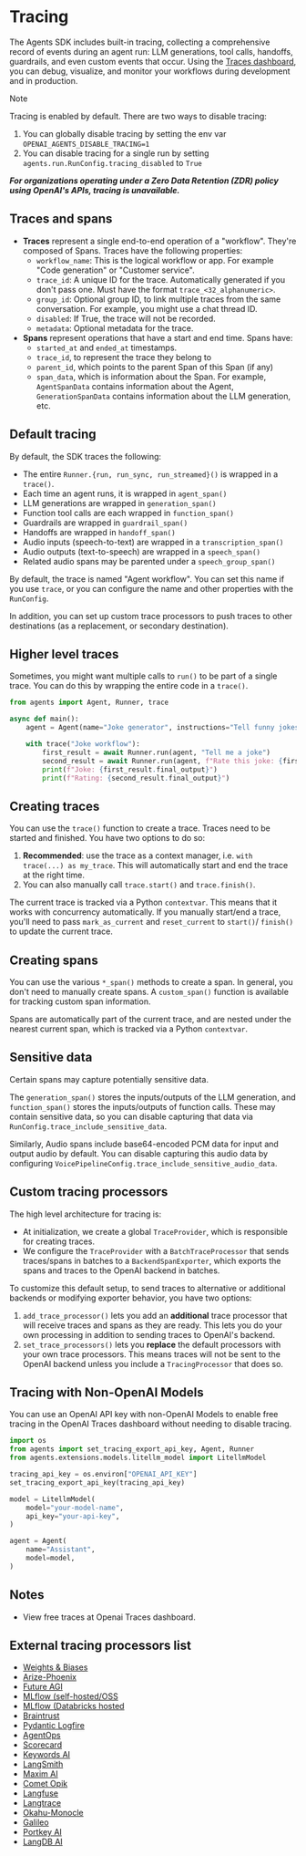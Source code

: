 # Tracing

The Agents SDK includes built-in tracing, collecting a comprehensive record of events during an agent run: LLM generations, tool calls, handoffs, guardrails, and even custom events that occur. Using the [Traces dashboard](https://platform.openai.com/traces), you can debug, visualize, and monitor your workflows during development and in production.

Note

Tracing is enabled by default. There are two ways to disable tracing:

1. You can globally disable tracing by setting the env var `OPENAI_AGENTS_DISABLE_TRACING=1`
2. You can disable tracing for a single run by setting `agents.run.RunConfig.tracing_disabled` to `True`

**_For organizations operating under a Zero Data Retention (ZDR) policy using OpenAI's APIs, tracing is unavailable._**

## Traces and spans

- **Traces** represent a single end-to-end operation of a "workflow". They're composed of Spans. Traces have the following properties:
  - `workflow_name`: This is the logical workflow or app. For example "Code generation" or "Customer service".
  - `trace_id`: A unique ID for the trace. Automatically generated if you don't pass one. Must have the format `trace_<32_alphanumeric>`.
  - `group_id`: Optional group ID, to link multiple traces from the same conversation. For example, you might use a chat thread ID.
  - `disabled`: If True, the trace will not be recorded.
  - `metadata`: Optional metadata for the trace.
- **Spans** represent operations that have a start and end time. Spans have:
  - `started_at` and `ended_at` timestamps.
  - `trace_id`, to represent the trace they belong to
  - `parent_id`, which points to the parent Span of this Span (if any)
  - `span_data`, which is information about the Span. For example, `AgentSpanData` contains information about the Agent, `GenerationSpanData` contains information about the LLM generation, etc.

## Default tracing

By default, the SDK traces the following:

- The entire `Runner.{run, run_sync, run_streamed}()` is wrapped in a `trace()`.
- Each time an agent runs, it is wrapped in `agent_span()`
- LLM generations are wrapped in `generation_span()`
- Function tool calls are each wrapped in `function_span()`
- Guardrails are wrapped in `guardrail_span()`
- Handoffs are wrapped in `handoff_span()`
- Audio inputs (speech-to-text) are wrapped in a `transcription_span()`
- Audio outputs (text-to-speech) are wrapped in a `speech_span()`
- Related audio spans may be parented under a `speech_group_span()`

By default, the trace is named "Agent workflow". You can set this name if you use `trace`, or you can configure the name and other properties with the `RunConfig`.

In addition, you can set up custom trace processors to push traces to other destinations (as a replacement, or secondary destination).

## Higher level traces

Sometimes, you might want multiple calls to `run()` to be part of a single trace. You can do this by wrapping the entire code in a `trace()`.

```python
from agents import Agent, Runner, trace

async def main():
    agent = Agent(name="Joke generator", instructions="Tell funny jokes.")

    with trace("Joke workflow"):
        first_result = await Runner.run(agent, "Tell me a joke")
        second_result = await Runner.run(agent, f"Rate this joke: {first_result.final_output}")
        print(f"Joke: {first_result.final_output}")
        print(f"Rating: {second_result.final_output}")
```

## Creating traces

You can use the `trace()` function to create a trace. Traces need to be started and finished. You have two options to do so:

1. **Recommended**: use the trace as a context manager, i.e. `with trace(...) as my_trace`. This will automatically start and end the trace at the right time.
2. You can also manually call `trace.start()` and `trace.finish()`.

The current trace is tracked via a Python `contextvar`. This means that it works with concurrency automatically. If you manually start/end a trace, you'll need to pass `mark_as_current` and `reset_current` to `start()`/ `finish()` to update the current trace.

## Creating spans

You can use the various `*_span()` methods to create a span. In general, you don't need to manually create spans. A `custom_span()` function is available for tracking custom span information.

Spans are automatically part of the current trace, and are nested under the nearest current span, which is tracked via a Python `contextvar`.

## Sensitive data

Certain spans may capture potentially sensitive data.

The `generation_span()` stores the inputs/outputs of the LLM generation, and `function_span()` stores the inputs/outputs of function calls. These may contain sensitive data, so you can disable capturing that data via `RunConfig.trace_include_sensitive_data`.

Similarly, Audio spans include base64-encoded PCM data for input and output audio by default. You can disable capturing this audio data by configuring `VoicePipelineConfig.trace_include_sensitive_audio_data`.

## Custom tracing processors

The high level architecture for tracing is:

- At initialization, we create a global `TraceProvider`, which is responsible for creating traces.
- We configure the `TraceProvider` with a `BatchTraceProcessor` that sends traces/spans in batches to a `BackendSpanExporter`, which exports the spans and traces to the OpenAI backend in batches.

To customize this default setup, to send traces to alternative or additional backends or modifying exporter behavior, you have two options:

1. `add_trace_processor()` lets you add an **additional** trace processor that will receive traces and spans as they are ready. This lets you do your own processing in addition to sending traces to OpenAI's backend.
2. `set_trace_processors()` lets you **replace** the default processors with your own trace processors. This means traces will not be sent to the OpenAI backend unless you include a `TracingProcessor` that does so.

## Tracing with Non-OpenAI Models

You can use an OpenAI API key with non-OpenAI Models to enable free tracing in the OpenAI Traces dashboard without needing to disable tracing.

```python
import os
from agents import set_tracing_export_api_key, Agent, Runner
from agents.extensions.models.litellm_model import LitellmModel

tracing_api_key = os.environ["OPENAI_API_KEY"]
set_tracing_export_api_key(tracing_api_key)

model = LitellmModel(
    model="your-model-name",
    api_key="your-api-key",
)

agent = Agent(
    name="Assistant",
    model=model,
)
```

## Notes

- View free traces at Openai Traces dashboard.

## External tracing processors list

- [Weights & Biases](https://weave-docs.wandb.ai/guides/integrations/openai_agents)
- [Arize-Phoenix](https://docs.arize.com/phoenix/tracing/integrations-tracing/openai-agents-sdk)
- [Future AGI](https://docs.futureagi.com/future-agi/products/observability/auto-instrumentation/openai_agents)
- [MLflow (self-hosted/OSS](https://mlflow.org/docs/latest/tracing/integrations/openai-agent)
- [MLflow (Databricks hosted](https://docs.databricks.com/aws/en/mlflow/mlflow-tracing#-automatic-tracing)
- [Braintrust](https://braintrust.dev/docs/guides/traces/integrations#openai-agents-sdk)
- [Pydantic Logfire](https://logfire.pydantic.dev/docs/integrations/llms/openai/#openai-agents)
- [AgentOps](https://docs.agentops.ai/v1/integrations/agentssdk)
- [Scorecard](https://docs.scorecard.io/docs/documentation/features/tracing#openai-agents-sdk-integration)
- [Keywords AI](https://docs.keywordsai.co/integration/development-frameworks/openai-agent)
- [LangSmith](https://docs.smith.langchain.com/observability/how_to_guides/trace_with_openai_agents_sdk)
- [Maxim AI](https://www.getmaxim.ai/docs/observe/integrations/openai-agents-sdk)
- [Comet Opik](https://www.comet.com/docs/opik/tracing/integrations/openai_agents)
- [Langfuse](https://langfuse.com/docs/integrations/openaiagentssdk/openai-agents)
- [Langtrace](https://docs.langtrace.ai/supported-integrations/llm-frameworks/openai-agents-sdk)
- [Okahu-Monocle](https://github.com/monocle2ai/monocle)
- [Galileo](https://v2docs.galileo.ai/integrations/openai-agent-integration#openai-agent-integration)
- [Portkey AI](https://portkey.ai/docs/integrations/agents/openai-agents)
- [LangDB AI](https://docs.langdb.ai/getting-started/working-with-agent-frameworks/working-with-openai-agents-sdk)